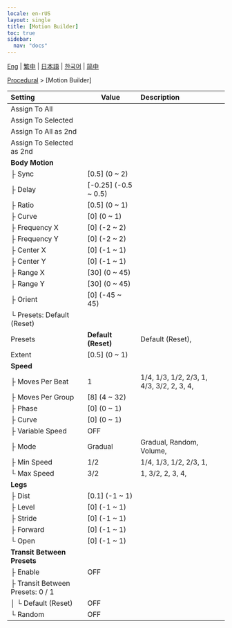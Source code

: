```yaml
---
locale: en-rUS
layout: single
title: [Motion Builder]
toc: true
sidebar:
  nav: "docs"
---
```

[Eng](/dancexr/menu/2025.4/motion/motion_builder) | [繁中](/tw/dancexr/menu/2025.4/motion/motion_builder) | [日本語](/jp/dancexr/menu/2025.4/motion/motion_builder) | [한국어](/kr/dancexr/menu/2025.4/motion/motion_builder) | [简中](/zh/dancexr/menu/2025.4/motion/motion_builder)

[Procedural](../menu#Procedural) > [Motion Builder]



| Setting | Value | Description |
| :--- | --- | :--- |
| Assign To All || 
| Assign To Selected || 
| Assign To All as 2nd || 
| Assign To Selected as 2nd || 
| **Body Motion** | | 
| ├ Sync | [0.5] (0 ~ 2) | 
| ├ Delay | [-0.25] (-0.5 ~ 0.5) | 
| ├ Ratio | [0.5] (0 ~ 1) | 
| ├ Curve | [0] (0 ~ 1) | 
| ├ Frequency X | [0] (-2 ~ 2) | 
| ├ Frequency Y | [0] (-2 ~ 2) | 
| ├ Center X | [0] (-1 ~ 1) | 
| ├ Center Y | [0] (-1 ~ 1) | 
| ├ Range X | [30] (0 ~ 45) | 
| ├ Range Y | [30] (0 ~ 45) | 
| ├ Orient | [0] (-45 ~ 45) | 
| └ Presets: Default (Reset) || 
|   Presets | **Default (Reset)** | Default (Reset),  |
| Extent | [0.5] (0 ~ 1) | 
| **Speed** | | 
| ├ Moves Per Beat | 1 | 1/4, 1/3, 1/2, 2/3, 1, 4/3, 3/2, 2, 3, 4, 
| ├ Moves Per Group | [8] (4 ~ 32) | 
| ├ Phase | [0] (0 ~ 1) | 
| ├ Curve | [0] (0 ~ 1) | 
| ├ Variable Speed | OFF | 
| ├ Mode | Gradual | Gradual, Random, Volume, 
| ├ Min Speed | 1/2 | 1/4, 1/3, 1/2, 2/3, 1, 
| └ Max Speed | 3/2 | 1, 3/2, 2, 3, 4, 
| **Legs** | | 
| ├ Dist | [0.1] (-1 ~ 1) | 
| ├ Level | [0] (-1 ~ 1) | 
| ├ Stride | [0] (-1 ~ 1) | 
| ├ Forward | [0] (-1 ~ 1) | 
| └ Open | [0] (-1 ~ 1) | 
| **Transit Between Presets** | | 
| ├ Enable | OFF | 
| ├ Transit Between Presets: 0 / 1 || 
| │ └ Default (Reset) | OFF | 
| └ Random | OFF | 
